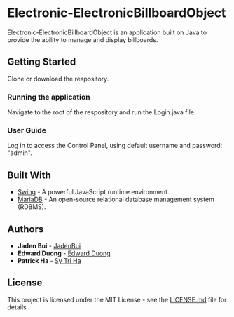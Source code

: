 # Electronic-ElectronicBillboardObject

Electronic-ElectronicBillboardObject is an application built on Java to provide the ability to manage and display billboards.

## Getting Started

Clone or download the respository. 

### Running the application

Navigate to the root of the respository and run the Login.java file.

### User Guide

Log in to access the Control Panel, using default username and password: "admin".

## Built With
* [Swing](https://en.wikipedia.org/wiki/Swing_(Java)) - A powerful JavaScript runtime environment.
* [MariaDB](https://mariadb.org/) - An open-source relational database management system (RDBMS).


## Authors

* **Jaden Bui** - [JadenBui](https://github.com/JadenBui)
* **Edward Duong** - [Edward Duong](https://github.com/EdwardDuong)
* **Patrick Ha** - [Sy Tri Ha](https://github.com/ZadeTheExplorer)

## License

This project is licensed under the MIT License - see the [LICENSE.md](LICENSE.md) file for details 
